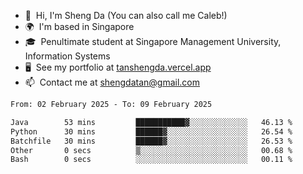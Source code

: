 <!---
tan-sd/tan-sd is a ✨ special ✨ repository because its `README.md` (this file) appears on your GitHub profile.
You can click the Preview link to take a look at your changes.
--->
- 👋  Hi, I'm Sheng Da (You can also call me Caleb!)
- 🌍  I'm based in Singapore
- 🎓  Penultimate student at Singapore Management University, Information Systems
- 🖥️  See my portfolio at [tanshengda.vercel.app](https://tanshengda.vercel.app/)
- 📫  Contact me at [shengdatan@gmail.com](mailto:shengdatan@gmail.com)

<!--START_SECTION:waka-->

```txt
From: 02 February 2025 - To: 09 February 2025

Java        53 mins         ███████████▓░░░░░░░░░░░░░   46.13 %
Python      30 mins         ██████▓░░░░░░░░░░░░░░░░░░   26.54 %
Batchfile   30 mins         ██████▓░░░░░░░░░░░░░░░░░░   26.53 %
Other       0 secs          ▒░░░░░░░░░░░░░░░░░░░░░░░░   00.68 %
Bash        0 secs          ░░░░░░░░░░░░░░░░░░░░░░░░░   00.11 %
```

<!--END_SECTION:waka-->
